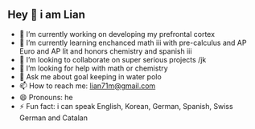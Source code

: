 ## Hey 👋 i am Lian

- 🔭 I’m currently working on developing my prefrontal cortex
- 🌱 I’m currently learning enchanced math iii with pre-calculus and AP Euro and AP lit and honors chemistry and spanish iii
- 👯 I’m looking to collaborate on super serious projects /jk
- 🤔 I’m looking for help with math or chemistry
- 💬 Ask me about goal keeping in water polo
- 📫 How to reach me: lian71m@gmail.com
- 😄 Pronouns: he
- ⚡ Fun fact: i can speak English, Korean, German, Spanish, Swiss German and Catalan
